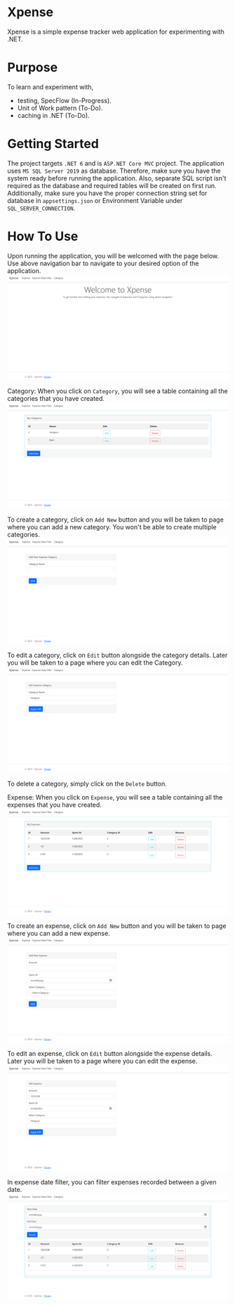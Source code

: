 # Xpense
Xpense is a simple expense tracker web application for experimenting with .NET.

# Purpose
To learn and experiment with,
- testing, SpecFlow (In-Progress).
- Unit of Work pattern (To-Do).
- caching in .NET (To-Do).

# Getting Started
The project targets `.NET 6` and is `ASP.NET Core MVC` project. The application uses `MS SQL Server 2019` as database. Therefore, make sure you have the system ready before running the application. Also, separate SQL script isn't required as the database and required tables will be created on first run. Additionally, make sure you have the proper connection string set for database in `appsettings.json` or Environment Variable under `SQL_SERVER_CONNECTION`.

# How To Use
Upon running the application, you will be welcomed with the page below. Use above navigation bar to navigate to your desired option of the application.
![1](https://github.com/fffffatah/Xpense/blob/master/Docs/1.png)

Category: When you click on `Category`, you will see a table containing all the categories that you have created.
![2](https://github.com/fffffatah/Xpense/blob/master/Docs/2.png)

To create a category, click on `Add New` button and you will be taken to page where you can add a new category. You won't be able to create multiple categories.
![3](https://github.com/fffffatah/Xpense/blob/master/Docs/3.png)

To edit a category, click on `Edit` button alongside the category details. Later you will be taken to a page where you can edit the Category.
![4](https://github.com/fffffatah/Xpense/blob/master/Docs/4.png)

To delete a category, simply click on the `Delete` button.

Expense: When you click on `Expense`, you will see a table containing all the expenses that you have created.
![5](https://github.com/fffffatah/Xpense/blob/master/Docs/5.png)

To create an expense, click on `Add New` button and you will be taken to page where you can add a new expense.
![6](https://github.com/fffffatah/Xpense/blob/master/Docs/6.png)

To edit an expense, click on `Edit` button alongside the expense details. Later you will be taken to a page where you can edit the expense.
![7](https://github.com/fffffatah/Xpense/blob/master/Docs/7.png)

In expense date filter, you can filter expenses recorded between a given date.
![8](https://github.com/fffffatah/Xpense/blob/master/Docs/8.png)
